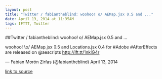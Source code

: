 ```yaml
---
layout: post
title: "Twitter / fabiantheblind: woohoo! o/ AEMap.jsx 0.5 and ..."
date: April 13, 2014 at 11:35AM
tags: IFTTT, Twitter
---
```

##Twitter / fabiantheblind: woohoo! o/ AEMap.jsx 0.5 and ...


woohoo! \o/ AEMap.jsx 0.5 and Locations.jsx 0.4 for #Adobe #AfterEffects are released on @aescripts http://ift.tt/1nklG4r

— Fabian Morón Zirfas (@fabiantheblind) April 13, 2014

[link to source](http://ift.tt/1kjP22H) 
